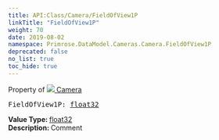 ```yaml
---
title: API:Class/Camera/FieldOfView1P
linkTitle: "FieldOfView1P"
weight: 70
date: 2019-08-02
namespace: Primrose.DataModel.Cameras.Camera.FieldOfView1P
deprecated: false
no_list: true
toc_hide: true
---
```

Property of <a href="/docs/api-reference/Class/Camera"><img src="/icons/silk/camera.png"/>&nbsp;Camera</a>
<pre class="method-declaration">
FieldOfView1P: <a class="type" href="/docs/api-reference/System/Primitives#single">float32</a></pre>
<b>Value Type: </b>
<a class="type" href="/docs/api-reference/System/Primitives#single">float32</a>
<br/>
<b>Description: </b>
Comment

